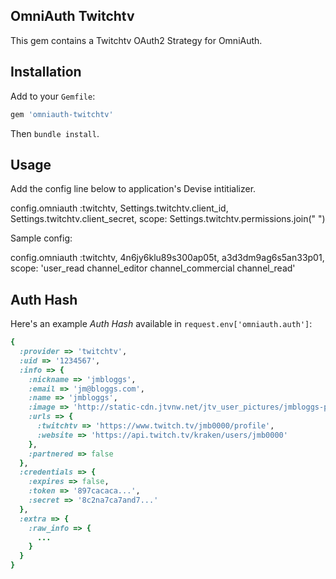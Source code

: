 ## OmniAuth Twitchtv

This gem contains a Twitchtv OAuth2 Strategy for OmniAuth.

## Installation

Add to your `Gemfile`:

```ruby
gem 'omniauth-twitchtv'
```

Then `bundle install`.


## Usage
Add the config line below to application's Devise intitializer.

config.omniauth :twitchtv, Settings.twitchtv.client_id, Settings.twitchtv.client_secret, scope: Settings.twitchtv.permissions.join(" ")

Sample config:

config.omniauth :twitchtv, 4n6jy6klu89s300ap05t, a3d3dm9ag6s5an33p01, scope: 'user_read channel_editor channel_commercial channel_read'


## Auth Hash

Here's an example *Auth Hash* available in `request.env['omniauth.auth']`:

```ruby
{
  :provider => 'twitchtv',
  :uid => '1234567',
  :info => {
    :nickname => 'jmbloggs',
    :email => 'jm@bloggs.com',
    :name => 'jmbloggs',
    :image => 'http://static-cdn.jtvnw.net/jtv_user_pictures/jmbloggs-profile_image-e22f9c709cb15002-300x300.jpeg',
    :urls => { 
      :twitchtv => 'https://www.twitch.tv/jmb0000/profile', 
      :website => 'https://api.twitch.tv/kraken/users/jmb0000' 
    },
    :partnered => false
  },
  :credentials => {
    :expires => false,
    :token => '897cacaca...',
    :secret => '8c2na7ca7and7...'
  },
  :extra => {
    :raw_info => {
      ...
    }
  }
}
```

  